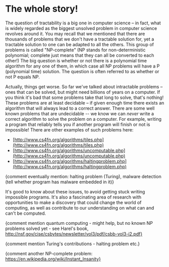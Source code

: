 # The whole story!

The question of tractability is a big one in computer science &ndash; in fact, what is widely regarded as the biggest unsolved problem in computer science revolves around it.
You may recall that we mentioned that there are thousands of problems that we don't have a tractable solution for, yet a tractable solution to one can be adapted to all the others.
This group of problems is called "NP-complete" (NP stands for non-deterministic polynomial; complete just means that they can all be converted to each other!)
The big question is whether or not there is a polynomial time algorithm for any one of them, in which case all NP problems will have a P (polynomial time) solution.
The question is often referred to as whether or not P equals NP.

Actually, things get worse.
So far we've talked about intractable problems &ndash; ones that can be solved, but might need billions of years on a computer.
If you think it's bad that some problems take that long to solve, that's nothing!
These problems are at least decidable &ndash; if given enough time there exists an algorithm that will always lead to a correct answer.
There are some well known problems that are undecidable -- we know we can *never* write a correct algorithm to solve the problem on a computer.
For example, writing a program that reliably tells you if another program will finish or not is impossible!
There are other examples of such problems here:

- [http://www.cs4fn.org/algorithms/tiles.php](http://www.cs4fn.org/algorithms/tiles.php)
- [http://www.cs4fn.org/algorithms/uncomputable.php](http://www.cs4fn.org/algorithms/uncomputable.php)
- [http://www.cs4fn.org/algorithms/haltingproblem.php](http://www.cs4fn.org/algorithms/haltingproblem.php)

{comment eventually mention: halting problem (Turing), malware detection (tell whether program has malware embedded in it)}

It's good to know about these issues, to avoid getting stuck writing impossible programs.
It's also a fascinating area of research with opportunities to make a discovery that could change the world of computing, as well as contribute to our understanding on what can and can't be computed.

{comment mention quantum computing - might help, but no known NP problems solved yet - see Harel's book, http://nsf.gov/cise/csbytes/newsletter/vol3/pdf/csbb-vol3-i2.pdf}

{comment mention Turing's contributions - halting problem etc.}

{comment another NP-complete problem: https://en.wikipedia.org/wiki/Instant_Insanity}
